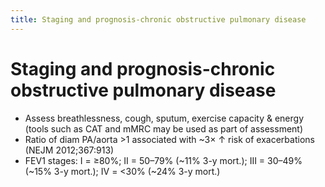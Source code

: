 ```yaml
---
title: Staging and prognosis-chronic obstructive pulmonary disease
---
```

# Staging and prognosis-chronic obstructive pulmonary disease

* Assess breathlessness, cough, sputum, exercise capacity & energy (tools such as CAT and mMRC may be used as part of assessment)
* Ratio of diam PA/aorta >1 associated with ~3× ↑ risk of exacerbations (NEJM 2012;367:913)
* FEV1 stages: I = ≥80%; II = 50–79% (~11% 3-y mort.); III = 30–49% (~15% 3-y mort.); IV = <30% (~24% 3-y mort.)
